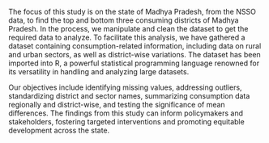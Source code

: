 The focus of this study is on the state of Madhya Pradesh, from the NSSO data, to find the top and bottom three consuming districts of Madhya Pradesh. In the process, we manipulate and clean the dataset to get the required data to analyze. To facilitate this analysis, we have gathered a dataset containing consumption-related information, including data on rural and urban sectors, as well as district-wise variations. The dataset has been imported into R, a powerful statistical programming language renowned for its versatility in handling and analyzing large datasets.

Our objectives include identifying missing values, addressing outliers, standardizing district and sector names, summarizing consumption data regionally and district-wise, and testing the significance of mean differences. The findings from this study can inform policymakers and stakeholders, fostering targeted interventions and promoting equitable development across the state.
